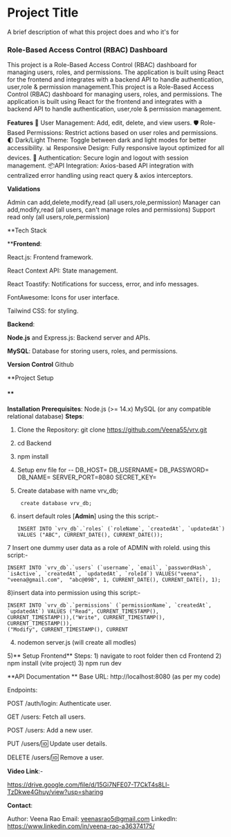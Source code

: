 
# Project Title

A brief description of what this project does and who it's for

### Role-Based Access Control (RBAC) Dashboard

 This project is a Role-Based Access Control (RBAC) dashboard for managing users, roles, and permissions. The application is built using React for the frontend and integrates with a backend API to handle authentication, user,role & permission management.This project is a Role-Based Access Control (RBAC) dashboard for managing users, roles, and permissions. The application is built using React for the frontend and integrates with a backend API to handle authentication, user,role & permission management.


**Features**
🌟 User Management: Add, edit, delete, and view users.
🛡️ Role-Based Permissions: Restrict actions based on user roles and permissions.
🌓 Dark/Light Theme: Toggle between dark and light modes for better accessibility.
📊 Responsive Design: Fully responsive layout optimized for all devices.
🔐 Authentication: Secure login and logout with session management.
📦API Integration: Axios-based API integration with centralized error handling using react query & axios interceptors.


**Validations**

Admin can add,delete,modify,read  (all users,role,permission)
Manager can add,modify,read (all users, can't manage roles and permissions)
Support read only  (all users,role,permission)

**Tech Stack

****Frontend**:

React.js: Frontend framework.

React Context API: State management.

React Toastify: Notifications for success, error, and info messages.

FontAwesome: Icons for user interface.

Tailwind CSS: for styling.


**Backend**:

**Node.js** and Express.js: Backend server and APIs.

**MySQL**: Database for storing users, roles, and permissions.


**Version Control**
Github

**Project Setup
#### **
**Installation**
**Prerequisites**:
Node.js (>= 14.x)
MySQL (or any compatible relational database)
**Steps**:
1) Clone the Repository:
git clone https://github.com/Veena55/vrv.git
2) cd Backend
3) npm install
4) Setup env file for --
    DB_HOST=
    DB_USERNAME=
    DB_PASSWORD=
    DB_NAME=
    SERVER_PORT=8080
    SECRET_KEY=
5) Create database with name vrv_db;

		create database vrv_db;
  
 7) insert default roles [**Admin**] using the this script:-

    	INSERT INTO `vrv_db`.`roles` (`roleName`, `createdAt`, `updatedAt`) VALUES ("ABC", CURRENT_DATE(), CURRENT_DATE());

7 Insert one dummy user data as a role of ADMIN with roleId. using this script:-
	
 	INSERT INTO `vrv_db`.`users` (`username`, `email`, `passwordHash`, `isActive`, `createdAt`, `updatedAt`, `roleId`) VALUES("veena",  "veena@gmail.com",  "abc@098", 1, CURRENT_DATE(), CURRENT_DATE(), 1);
   
8)insert data into permission using this script:-

	INSERT INTO `vrv_db`.`permissions` (`permissionName`, `createdAt`, `updatedAt`) VALUES ("Read", CURRENT_TIMESTAMP(), CURRENT_TIMESTAMP()),("Write", CURRENT_TIMESTAMP(), CURRENT_TIMESTAMP()),
	("Modify", CURRENT_TIMESTAMP(), CURRENT

4) nodemon server.js (will create all modles)

5)** Setup Frontend**
    	Steps:
		1) navigate to root folder then cd Frontend
		2) npm install (vite project)
		3) npm run dev





**API Documentation **
Base URL:
http://localhost:8080 (as per my code)

Endpoints:

POST /auth/login: Authenticate user.

GET /users: Fetch all users.

POST /users: Add a new user.

PUT /users/:id: Update user details.

DELETE /users/:id: Remove a user.



**Video Link**:-

https://drive.google.com/file/d/15Gi7NFE07-T7CkT4s8Ll-TzDkwe4Ghuy/view?usp=sharing

**Contact**:

Author: Veena Rao
Email: veenasrao5@gmail.com
LinkedIn: https://www.linkedin.com/in/veena-rao-a36374175/

